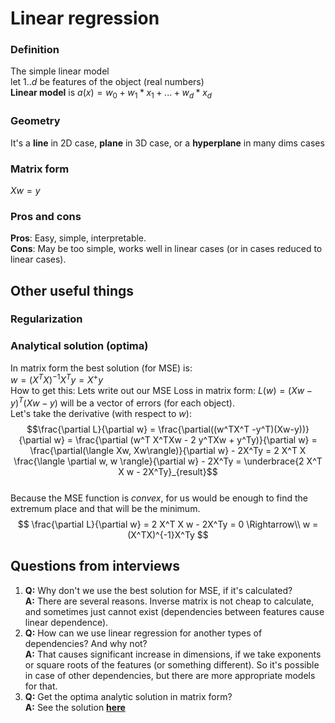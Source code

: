
# Linear regression  
  
### Definition  
  
The simple linear model    
let $1..d$ be features of the object (real numbers)    
**Linear model** is $a(x) = w_0 + w_1 * x_1 + ... + w_d * x_d$  
  
### Geometry  
It's a **line** in 2D case, **plane** in 3D case, or a **hyperplane** in many dims cases   
  
### Matrix form  
  
$X  w = y$  
  
### Pros and cons  
**Pros**: Easy, simple, interpretable.    
**Cons**: May be too simple, works well in linear cases (or in cases reduced to linear cases).  
  
## Other useful things  
### Regularization  
  
### Analytical solution (optima)  
  
In matrix form the best solution (for MSE) is:    
$w = (X^T X)^{-1} X^T y = X^+ y$  
How to get this:
Lets write out our MSE Loss in matrix form: 
$L(w) = (Xw-y)^T (Xw-y)$ will be a vector of errors (for each object).  
Let's take the derivative (with respect to $w$):  
$$\frac{\partial L}{\partial w} =  \frac{\partial((w^TX^T -y^T)(Xw-y))}{\partial w} = \frac{\partial (w^T X^TXw - 2 y^TXw + y^Ty)}{\partial w}  =  \frac{\partial(\langle Xw, Xw\rangle)}{\partial w} - 2X^Ty = 2 X^T X \frac{\langle \partial w, w \rangle}{\partial w} - 2X^Ty = \underbrace{2 X^T X w - 2X^Ty}_{result}$$  
Because the MSE function is *convex*, for us would be enough to find the extremum place and that will be the minimum.  
$$ \frac{\partial L}{\partial w} = 2 X^T X w - 2X^Ty = 0 \Rightarrow\\ w = (X^TX)^{-1}X^Ty $$




  
## Questions from interviews  
   
1) **Q:** Why don't we use the best solution for MSE, if it's calculated?    
**A:** There are several reasons. Inverse matrix is not cheap to calculate, and sometimes just cannot exist (dependencies between features cause linear dependence).   
2) **Q:** How can we use linear regression for another types of dependencies?  And why not?    
**A:** That causes significant increase in dimensions, if we take exponents or square roots of the features (or something different). So it's possible in case of other dependencies, but there are more appropriate models for that.    
3) **Q:** Get the optima analytic solution in matrix form?    
**A:** See the solution [**here**](#analytical-solution-optima)
